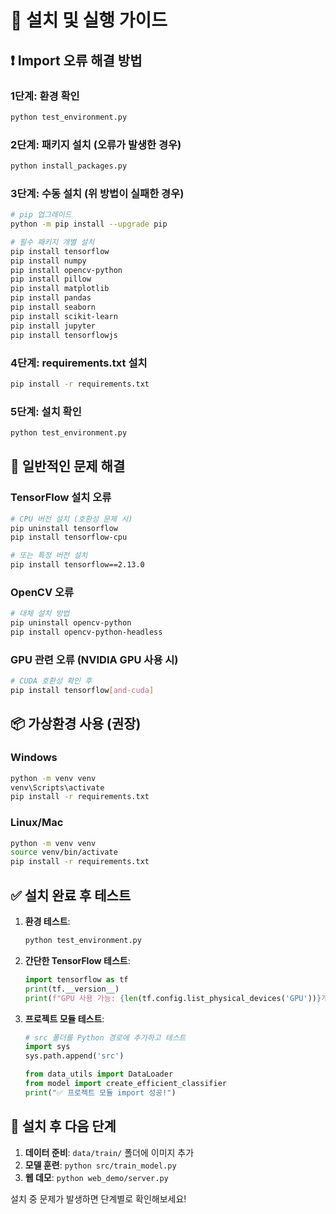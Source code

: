 # 🚀 설치 및 실행 가이드

## ❗ Import 오류 해결 방법

### 1단계: 환경 확인
```bash
python test_environment.py
```

### 2단계: 패키지 설치 (오류가 발생한 경우)
```bash
python install_packages.py
```

### 3단계: 수동 설치 (위 방법이 실패한 경우)
```bash
# pip 업그레이드
python -m pip install --upgrade pip

# 필수 패키지 개별 설치
pip install tensorflow
pip install numpy
pip install opencv-python
pip install pillow
pip install matplotlib
pip install pandas
pip install seaborn
pip install scikit-learn
pip install jupyter
pip install tensorflowjs
```

### 4단계: requirements.txt 설치
```bash
pip install -r requirements.txt
```

### 5단계: 설치 확인
```bash
python test_environment.py
```

## 🔧 일반적인 문제 해결

### TensorFlow 설치 오류
```bash
# CPU 버전 설치 (호환성 문제 시)
pip uninstall tensorflow
pip install tensorflow-cpu

# 또는 특정 버전 설치
pip install tensorflow==2.13.0
```

### OpenCV 오류
```bash
# 대체 설치 방법
pip uninstall opencv-python
pip install opencv-python-headless
```

### GPU 관련 오류 (NVIDIA GPU 사용 시)
```bash
# CUDA 호환성 확인 후
pip install tensorflow[and-cuda]
```

## 📦 가상환경 사용 (권장)

### Windows
```bash
python -m venv venv
venv\Scripts\activate
pip install -r requirements.txt
```

### Linux/Mac
```bash
python -m venv venv
source venv/bin/activate
pip install -r requirements.txt
```

## ✅ 설치 완료 후 테스트

1. **환경 테스트**:
   ```bash
   python test_environment.py
   ```

2. **간단한 TensorFlow 테스트**:
   ```python
   import tensorflow as tf
   print(tf.__version__)
   print(f"GPU 사용 가능: {len(tf.config.list_physical_devices('GPU'))}개")
   ```

3. **프로젝트 모듈 테스트**:
   ```python
   # src 폴더를 Python 경로에 추가하고 테스트
   import sys
   sys.path.append('src')
   
   from data_utils import DataLoader
   from model import create_efficient_classifier
   print("✅ 프로젝트 모듈 import 성공!")
   ```

## 🎯 설치 후 다음 단계

1. **데이터 준비**: `data/train/` 폴더에 이미지 추가
2. **모델 훈련**: `python src/train_model.py`
3. **웹 데모**: `python web_demo/server.py`

설치 중 문제가 발생하면 단계별로 확인해보세요!
